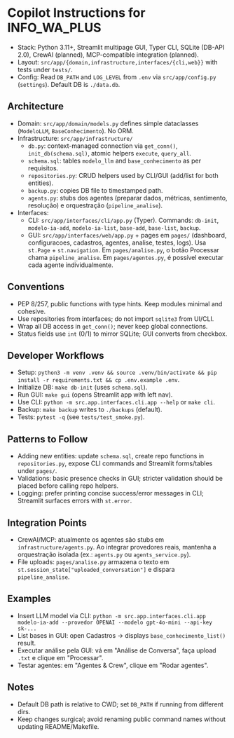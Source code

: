 # Copilot Instructions for INFO_WA_PLUS

- Stack: Python 3.11+, Streamlit multipage GUI, Typer CLI, SQLite (DB-API 2.0), CrewAI (planned), MCP-compatible integration (planned).
- Layout: `src/app/{domain,infrastructure,interfaces/{cli,web}}` with tests under `tests/`.
- Config: Read `DB_PATH` and `LOG_LEVEL` from `.env` via `src/app/config.py` (`settings`). Default DB is `./data.db`.

## Architecture
- Domain: `src/app/domain/models.py` defines simple dataclasses (`ModeloLLM`, `BaseConhecimento`). No ORM.
- Infrastructure: `src/app/infrastructure/`
  - `db.py`: context-managed connection via `get_conn()`, `init_db(schema.sql)`, atomic helpers `execute`, `query_all`.
  - `schema.sql`: tables `modelo_llm` and `base_conhecimento` as per requisitos.
  - `repositories.py`: CRUD helpers used by CLI/GUI (add/list for both entities).
  - `backup.py`: copies DB file to timestamped path.
  - `agents.py`: stubs dos agentes (preparar dados, métricas, sentimento, resolução) e orquestração (`pipeline_analise`).
- Interfaces:
  - CLI: `src/app/interfaces/cli/app.py` (Typer). Commands: `db-init`, `modelo-ia-add`, `modelo-ia-list`, `base-add`, `base-list`, `backup`.
  - GUI: `src/app/interfaces/web/app.py` + pages em `pages/` (dashboard, configuracoes, cadastros, agentes, analise, testes, logs). Usa `st.Page` + `st.navigation`. Em `pages/analise.py`, o botão Processar chama `pipeline_analise`. Em `pages/agentes.py`, é possível executar cada agente individualmente.

## Conventions
- PEP 8/257, public functions with type hints. Keep modules minimal and cohesive.
- Use repositories from interfaces; do not import `sqlite3` from UI/CLI.
- Wrap all DB access in `get_conn()`; never keep global connections.
- Status fields use `int` (0/1) to mirror SQLite; GUI converts from checkbox.

## Developer Workflows
- Setup: `python3 -m venv .venv && source .venv/bin/activate && pip install -r requirements.txt && cp .env.example .env`.
- Initialize DB: `make db-init` (uses `schema.sql`).
- Run GUI: `make gui` (opens Streamlit app with left nav).
- Use CLI: `python -m src.app.interfaces.cli.app --help` or `make cli`.
- Backup: `make backup` writes to `./backups` (default).
- Tests: `pytest -q` (see `tests/test_smoke.py`).

## Patterns to Follow
- Adding new entities: update `schema.sql`, create repo functions in `repositories.py`, expose CLI commands and Streamlit forms/tables under `pages/`.
- Validations: basic presence checks in GUI; stricter validation should be placed before calling repo helpers.
- Logging: prefer printing concise success/error messages in CLI; Streamlit surfaces errors with `st.error`.

## Integration Points
- CrewAI/MCP: atualmente os agentes são stubs em `infrastructure/agents.py`. Ao integrar provedores reais, mantenha a orquestração isolada (ex.: `agents.py` ou `agents_service.py`).
- File uploads: `pages/analise.py` armazena o texto em `st.session_state["uploaded_conversation"]` e dispara `pipeline_analise`.

## Examples
- Insert LLM model via CLI: `python -m src.app.interfaces.cli.app modelo-ia-add --provedor OPENAI --modelo gpt-4o-mini --api-key sk-...`
- List bases in GUI: open Cadastros → displays `base_conhecimento_list()` result.
 - Executar análise pela GUI: vá em "Análise de Conversa", faça upload `.txt` e clique em "Processar".
 - Testar agentes: em "Agentes & Crew", clique em "Rodar agentes".

## Notes
- Default DB path is relative to CWD; set `DB_PATH` if running from different dirs.
- Keep changes surgical; avoid renaming public command names without updating README/Makefile.
